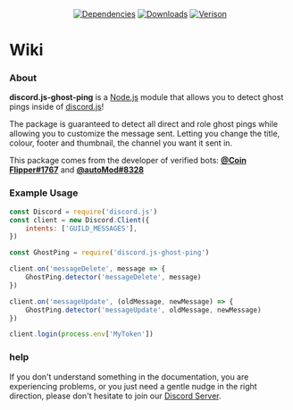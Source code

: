 <div align='center' >
    <a href='https://npmjs.com/package/discord.js-ghost-ping' ><img src='https://david-dm.org/thatsliams/discord.js-ghost-ping.svg?maxAge=3600' alt='Dependencies' ></a>
    <a href='https://npmjs.com/package/discord.js-ghost-ping' ><img src='https://img.shields.io/npm/dt/discord.js-ghost-ping.svg?maxAge=3600' alt='Downloads' ></a>
    <a href='https://npmjs.com/package/discord.js-ghost-ping' ><img src='https://img.shields.io/npm/v/discord.js-ghost-ping.svg?maxAge=3600' alt='Verison' ></a>
</div>

# **Wiki**

### **About**

**discord.js-ghost-ping** is a [Node.js](https://nodejs.org/en/) module that allows you to detect ghost pings inside of [discord.js](https://www.npmjs.com/package/discord.js)!

The package is guaranteed to detect all direct and role ghost pings while allowing you to customize the message sent. Letting you change the title, colour, footer and thumbnail, the channel you want it sent in.

This package comes from the developer of verified bots: [**@Coin Flipper#1767**](https://discord.com/oauth2/authorize?client_id=668850031012610050&scope=bot&permissions=388160) and [**@autoMod#8328**](https://discord.com/oauth2/authorize?client_id=782985846474932315&scope=bot&permissions=77038)

### Example Usage

```js
const Discord = require('discord.js')
const client = new Discord.Client({
    intents: ['GUILD_MESSAGES'],
})

const GhostPing = require('discord.js-ghost-ping')

client.on('messageDelete', message => {
    GhostPing.detector('messageDelete', message)
})

client.on('messageUpdate', (oldMessage, newMessage) => {
    GhostPing.detector('messageUpdate', oldMessage, newMessage)
})

client.login(process.env['MyToken'])
```

### help
If you don't understand something in the documentation, you are experiencing problems, or you just need a gentle nudge in the right direction, please don't hesitate to join our [Discord Server](https://discord.gg/2je9aJynqt).
